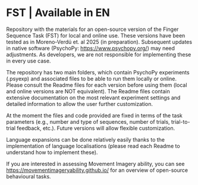 # FST | Available in EN

Repository with the materials for an open-source version of the Finger Sequence Task (FST) for local and online use. These versions have been tested as in Moreno-Verdú et. al 2025 (in preparation). Subsequent updates in native software (PsychoPy: https://www.psychopy.org/) may need adjustments. As developers, we are not responsible for implementing these in every use case.

The repository has two main folders, which contain PsychoPy experiments (.psyexp) and associated files to be able to run them locally or online. Please consult the Readme files for each version before using them (local and online versions are NOT equivalent). The Readme files contain extensive documentation on the most relevant experiment settings and detailed information to allow the user further customization.

At the moment the files and code provided are fixed in terms of the task parameters (e.g., number and type of sequences, number of trials, trial-to-trial feedback, etc.). Future versions will allow flexible customization. 

Language expansions can be done relatively easily thanks to the implementation of language localisations (please read each Readme to understand how to implement these). 

If you are interested in assessing Movement Imagery ability, you can see https://movementimageryability.github.io/ for an overview of open-source behavioural tasks.
